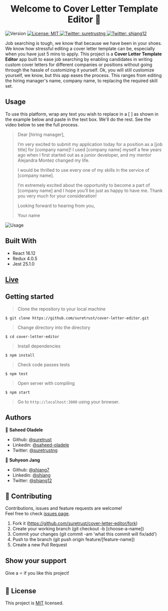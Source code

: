<h1 align="center">Welcome to Cover Letter Template Editor 👋</h1>
<p>
  <img alt="Version" src="https://img.shields.io/badge/version-0.1.0-blue.svg?cacheSeconds=2592000" />
  <a href="#" target="_blank">
    <img alt="License: MIT" src="https://img.shields.io/badge/License-MIT-yellow.svg" />
  </a>
  <a href="https://twitter.com/suretrustng" target="_blank">
    <img alt="Twitter: suretrustng" src="https://img.shields.io/twitter/follow/suretrustng.svg?style=social" />
  </a>
  <a href="https://twitter.com/shjang12" target="_blank">
    <img alt="Twitter: shjang12" src="https://img.shields.io/twitter/follow/shjang12.svg?style=social" />
  </a>
</p>

Job searching is tough, we know that because we have been in your shoes. We know how stressful editing a cover letter template can be, especially when you have just 5 mins to apply. This project is a **Cover Letter Template Editor** app built to ease job searching by enabling candidates in writing custom cover letters for different companies or positions without going through the hassle of customizing it yourself. Ok, you will still customize yourself, we know, but this app eases the process. This ranges from editing the hiring manager's name, company name, to replacing the required skill set.

## Usage

To use this platform, wrap any text you wish to replace in a [ ] as shown in the example below and paste in the text box. We'll do the rest. See the video below to see the full process.

> Dear [hiring manager],
>
> I’m very excited to submit my application today for a position as a [job title] for [company name]! I used [company name] myself a few years ago when I first started out as a junior developer, and my mentor Alejandra Montez changed my life.
>
> I would be thrilled to use every one of my skills in the service of [company name].
>
> I’m extremely excited about the opportunity to become a part of [company name] and I hope you’ll be just as happy to have me. Thank you very much for your consideration!
>
> Looking forward to hearing from you,
>
> Your name

![Usage](https://github.com/suretrust/cover-letter-editor/blob/feature/usage.gif?raw=true)

## Built With

- React 16.12
- Redux 4.0.5
- Jest 25.1.0

## [Live](https://cover-letter.netlify.com/)

## Getting started

> Clone the repository to your local machine

```
$ git clone https://github.com/suretrust/cover-letter-editor.git
```

> Change directory into the directory

```
$ cd cover-letter-editor
```

> Install dependencies

```
$ npm install
```

> Check code passes tests

```
$ npm test
```

> Open server with compiling

```
$ npm start
```

> Go to `http://localhost:3000` using your browser.

## Authors

👤 **Saheed Oladele**

- Github: [@suretrust](https://github.com/suretrust)
- Linkedin: [@saheed-oladele](https://www.linkedin.com/in/saheed-oladele/)
- Twitter: [@suretrustng](https://twitter.com/suretrustng)

👤 **Suhyeon Jang**

- Github: [@shjang7](https://github.com/shjang7)
- Linkedin: [@shjang](https://www.linkedin.com/in/shjang/)
- Twitter: [@shjang12](https://twitter.com/shjang12)

## 🤝 Contributing

Contributions, issues and feature requests are welcome!<br />Feel free to check [issues page](https://github.com/suretrust/cover-letter-editor/issues).

1. Fork it (https://github.com/suretrust/cover-letter-editor/fork)
2. Create your working branch (git checkout -b [choose-a-name])
3. Commit your changes (git commit -am 'what this commit will fix/add')
4. Push to the branch (git push origin feature/[feature-name])
5. Create a new Pull Request

## Show your support

Give a ⭐️ if you like this project!

## 📝 License

This project is [MIT](https://github.com/suretrust/cover-letter-editor/blob/master/LICENSE) licensed.
